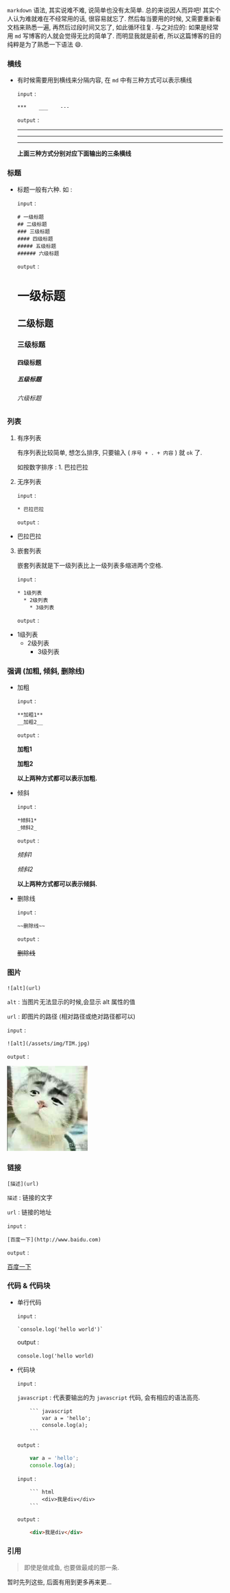  `markdown` 语法, 其实说难不难, 说简单也没有太简单. 总的来说因人而异吧! 其实个人认为难就难在不经常用的话, 很容易就忘了. 然后每当要用的时候, 又需要重新看文档来熟悉一遍, 再然后过段时间又忘了, 如此循环往复. 与之对应的: 如果是经常用 `md` 写博客的人就会觉得无比的简单了. 而明显我就是前者, 所以这篇博客的目的纯粹是为了熟悉一下语法 😄.

### 横线

* 有时候需要用到横线来分隔内容, 在 `md` 中有三种方式可以表示横线

  `input` :
  ```
  ***    ___    ---
  ```
  `output` :
  ***
  ---
  ___

  **上面三种方式分别对应下面输出的三条横线**

### 标题

* 标题一般有六种. 如 :

  `input` :

  ```
  # 一级标题
  ## 二级标题
  ### 三级标题
  #### 四级标题
  ##### 五级标题
  ###### 六级标题
  ```

  `output` :

  # 一级标题
  ## 二级标题
  ### 三级标题
  #### 四级标题
  ##### 五级标题
  ###### 六级标题

### 列表
  1. 有序列表

      有序列表比较简单, 想怎么排序, 只要输入 ( `序号 + . + 内容` ) 就 `ok` 了.

      如按数字排序 :  1. 巴拉巴拉

  2. 无序列表

      `input` :

      ```
      * 巴拉巴拉
      ````

      `output` :

  * 巴拉巴拉

  3. 嵌套列表

      嵌套列表就是下一级列表比上一级列表多缩进两个空格.

      `input` :

      ```
      * 1级列表
        * 2级列表
          * 3级列表
      ```

      `output` :

  * 1级列表
    * 2级列表
      * 3级列表

### 强调 (加粗, 倾斜, 删除线)

* 加粗

  `input` :

  ```
  **加粗1**
  __加粗2__
  ```
  `output` :

  **加粗1**

  __加粗2__

  **以上两种方式都可以表示加粗.**

* 倾斜

  `input` :

  ```
  *倾斜1*
  _倾斜2_
  ```
  `output` :

  *倾斜1*

  _倾斜2_

  **以上两种方式都可以表示倾斜.**

* 删除线

  `input` :

  ```
  ~~删除线~~
  ```
  `output` :

  ~~删除线~~

### 图片

  `![alt](url)`

  `alt` : 当图片无法显示的时候,会显示 alt 属性的值

  `url` : 即图片的路径 (相对路径或绝对路径都可以)

  `input` :
  ```
  ![alt](/assets/img/TIM.jpg)
  ```
  `output` :

  ![alt](/assets/img/TIM.jpg)

### 链接

  `[描述](url)`

  `描述` : 链接的文字

  `url` : 链接的地址

  `input` :
  ```
  [百度一下](http://www.baidu.com)
  ```
  `output` :

  [百度一下](http://www.baidu.com)

### 代码 & 代码块

* 单行代码

  `input` :
  ```
  `console.log('hello world')`
  ```
  output :

  `console.log('hello world)`

* 代码块

  `input` :

    `javascript` : 代表要输出的为 `javascript` 代码, 会有相应的语法高亮.
    ```
        ``` javascript
            var a = 'hello';
            console.log(a);
        ```
    ```
  `output` :

  ``` javascript
      var a = 'hello';
      console.log(a);
  ```

  `input` :

  ```
      ``` html
          <div>我是div</div>
      ```
  ```


  `output` :

  ``` html
      <div>我是div</div>
  ```

### 引用

> 即使是做咸鱼, 也要做最咸的那一条.

暂时先列这些, 后面有用到更多再来更...



